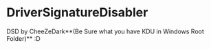 # DriverSignatureDisabler
DSD by CheeZeDark**(Be Sure what you have KDU in Windows Root Folder)** :D
